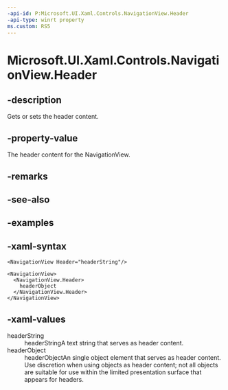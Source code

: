```yaml
---
-api-id: P:Microsoft.UI.Xaml.Controls.NavigationView.Header
-api-type: winrt property
ms.custom: RS5
---
```

<!-- Property syntax.
public object Header { get;  set; }
-->

# Microsoft.UI.Xaml.Controls.NavigationView.Header


## -description

Gets or sets the header content.


## -property-value

The header content for the NavigationView.


## -remarks


## -see-also


## -examples


## -xaml-syntax

```xaml
<NavigationView Header="headerString"/>
```

```xaml
<NavigationView>
  <NavigationView.Header>
    headerObject
  </NavigationView.Header>
</NavigationView>
```


## -xaml-values

<dl><dt>headerString</dt><dd>headerStringA text string that serves as header content.</dd>
<dt>headerObject</dt><dd>headerObjectAn single object element that serves as header content. Use discretion when using objects as header content; not all objects are suitable for use within the limited presentation surface that appears for headers.</dd>
</dl>


